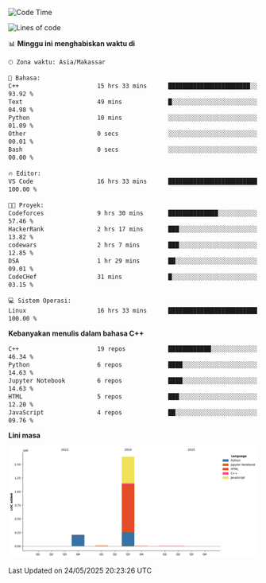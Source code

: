 <!--START_SECTION:waka-->
![Code Time](http://img.shields.io/badge/Code%20Time-232%20hrs%2041%20mins-blue)

![Lines of code](https://img.shields.io/badge/Sejak%20Hello%20World%20aku%20telah%20menulis-1.9%20million%20baris%20kode-blue)

📊 **Minggu ini menghabiskan waktu di** 

```text
🕑︎ Zona waktu: Asia/Makassar

💬 Bahasa: 
C++                      15 hrs 33 mins      ███████████████████████░░   93.92 % 
Text                     49 mins             █░░░░░░░░░░░░░░░░░░░░░░░░   04.98 % 
Python                   10 mins             ░░░░░░░░░░░░░░░░░░░░░░░░░   01.09 % 
Other                    0 secs              ░░░░░░░░░░░░░░░░░░░░░░░░░   00.01 % 
Bash                     0 secs              ░░░░░░░░░░░░░░░░░░░░░░░░░   00.00 % 

🔥 Editor: 
VS Code                  16 hrs 33 mins      █████████████████████████   100.00 % 

🐱‍💻 Proyek: 
Codeforces               9 hrs 30 mins       ██████████████░░░░░░░░░░░   57.46 % 
HackerRank               2 hrs 17 mins       ███░░░░░░░░░░░░░░░░░░░░░░   13.82 % 
codewars                 2 hrs 7 mins        ███░░░░░░░░░░░░░░░░░░░░░░   12.85 % 
DSA                      1 hr 29 mins        ██░░░░░░░░░░░░░░░░░░░░░░░   09.01 % 
CodeCHef                 31 mins             █░░░░░░░░░░░░░░░░░░░░░░░░   03.15 % 

💻 Sistem Operasi: 
Linux                    16 hrs 33 mins      █████████████████████████   100.00 % 
```

**Kebanyakan menulis dalam bahasa C++** 

```text
C++                      19 repos            ████████████░░░░░░░░░░░░░   46.34 % 
Python                   6 repos             ████░░░░░░░░░░░░░░░░░░░░░   14.63 % 
Jupyter Notebook         6 repos             ████░░░░░░░░░░░░░░░░░░░░░   14.63 % 
HTML                     5 repos             ███░░░░░░░░░░░░░░░░░░░░░░   12.20 % 
JavaScript               4 repos             ██░░░░░░░░░░░░░░░░░░░░░░░   09.76 % 
```



**Lini masa**

![Lines of Code chart](https://raw.githubusercontent.com/yusuf601/yusuf601/main/assets/bar_graph.png)


 Last Updated on 24/05/2025 20:23:26 UTC
<!--END_SECTION:waka-->
